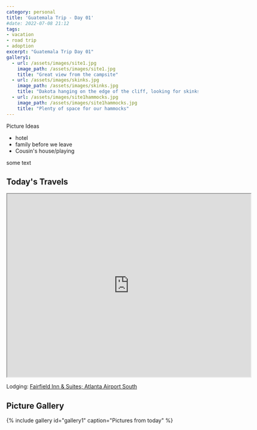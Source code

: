 ```yaml
---
category: personal
title: 'Guatemala Trip - Day 01'
#date: 2022-07-08 21:12
tags:
- vacation
- road trip
- adoption
excerpt: "Guatemala Trip Day 01"
gallery1:
  - url: /assets/images/site1.jpg
    image_path: /assets/images/site1.jpg
    title: "Great view from the campsite"
  - url: /assets/images/skinks.jpg
    image_path: /assets/images/skinks.jpg
    title: "Dakota hanging on the edge of the cliff, looking for skinks"
  - url: /assets/images/site1hammocks.jpg
    image_path: /assets/images/site1hammocks.jpg
    title: "Plenty of space for our hammocks"
---
```


Picture Ideas

- hotel
- family before we leave
- Cousin's house/playing

some text

## Today's Travels

<iframe src="https://www.google.com/maps/d/u/0/embed?mid=1ru865bS9DXZ26zMOVd9o6wXf0xReFa4&ehbc=2E312F" width="640" height="480"></iframe>

Lodging: [Fairfield Inn & Suites; Atlanta Airport South](https://www.marriott.com/en-us/hotels/atlaa-fairfield-inn-and-suites-atlanta-airport-south-sullivan-road/overview/)

## Picture Gallery

{% include gallery id="gallery1" caption="Pictures from today" %}
